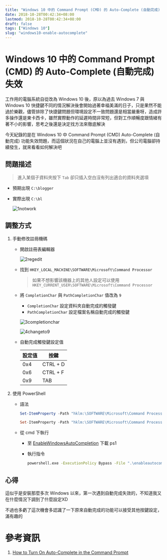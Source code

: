 ```yaml
---
title: "Windows 10 中的 Command Prompt (CMD) 的 Auto-Complete (自動完成) 失效"
date: 2018-10-28T00:42:34+08:00
lastmod: 2018-10-28T00:42:34+08:00
draft: false
tags: ["Windows 10"]
slug: "windows10-enable-autocomplete"
---
```

# Windows 10 中的 Command Prompt (CMD) 的 Auto-Complete (自動完成) 失效
工作用的電腦系統自從改為 Windows 10 後，原以為過去 Windows 7 與 Windows 10 快捷鍵不同的情況解決後會開始過著幸福美滿的日子，只是果然不能過於樂觀，儘管排除了快捷鍵問題但環境設定不一致問題還是相當嚴重呀，造成許多操作還是東卡西卡，雖然實際動作的延遲時間非常短，但對工作順暢度跟情緒有著不小的影響，思考之後還是決定找方法來徹底解決

今天紀錄的是在 Windows 10 中 Command Prompt (CMD) Auto-Complete (自動完成) 功能失效問題，而這個狀況在自己的電腦上並沒有遇到，但公司電腦卻持續發生，就來看看如何解決吧

## 問題描述

> 進入某個子資料夾按下 `Tab` 卻只插入空白沒有列出適合的資料夾選項

- 預期出現 `C:\blogger`
- 實際出現 `C:\bl   `

    ![1notwork](https://user-images.githubusercontent.com/3851540/47618530-58773580-db0f-11e8-8263-95ce203ee92c.png)

## 調整方式
1. 手動修改註冊機碼
    - 開啟註冊表編輯器

        ![2regedit](https://user-images.githubusercontent.com/3851540/47618531-590fcc00-db0f-11e8-8679-2166fd524482.png) 
    
    - 找到 `HKEY_LOCAL_MACHINE\SOFTWARE\Microsoft\Command Processor`

        > 如果不想影響該機器上的其他人設定可以使用 `HKEY_CURRENT_USER\SOFTWARE\Microsoft\Command Processor`
    - 將 `CompletionChar` 與 `PathCompletionChar` 值改為 `9`
        - `CompletionChar` 設定資料夾自動完成的觸發鍵
        - `PathCompletionChar` 設定檔案名稱自動完成的觸發鍵

        ![3completionchar](https://user-images.githubusercontent.com/3851540/47618532-590fcc00-db0f-11e8-9e97-0e07405df40e.png)

        ![4changeto9](https://user-images.githubusercontent.com/3851540/47618533-590fcc00-db0f-11e8-8c11-7586ae5efe64.png)
    
    * 自動完成觸發鍵設定值
        
        設定值|按鍵
        ---|---
        0x4 |CTRL + D 
        0x6 |CTRL + F
        0x9 |TAB

2. 使用 PowerShell
    - 語法

        ```ps1
        Set-ItemProperty -Path "hklm:\SOFTWARE\Microsoft\Command Processor" -Name CompletionChar -Value 9

        Set-ItemProperty -Path "hklm:\SOFTWARE\Microsoft\Command Processor" -Name PathCompletionChar -Value 9
        ``` 
    - 從 cmd 下執行
        - 至 [EnableWindowsAutoCompletion](https://github.com/yowko/EnableWindowsAutoCompletion) 下載 ps1
        - 執行指令
            
            ```cmd
            powershell.exe -ExecutionPolicy Bypass -File ".\enableautocomplete.ps1"
            ```

## 心得

這似乎是安裝那麼多次 Windows 以來，第一次遇到自動完成失效的，不知道我又在什麼情況下調到了什麼設定XD

不過也多虧了這次機會多認識了一下原來自動完成的功能可以接受其他按鍵設定，滿有趣的

# 參考資訊
1. [How to Turn On Auto-Complete in the Command Prompt](https://www.online-tech-tips.com/computer-tips/how-to-turn-on-auto-complete-in-the-command-prompt/)
